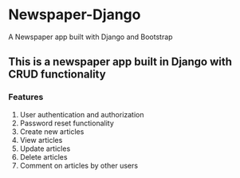 # Newspaper-Django
A Newspaper app built with Django and Bootstrap

## This is a newspaper app built in Django with CRUD functionality

### Features 
1. User authentication and authorization 
2. Password reset functionality 
3. Create new articles
4. View articles
5. Update articles
6. Delete articles
7. Comment on articles by other users

